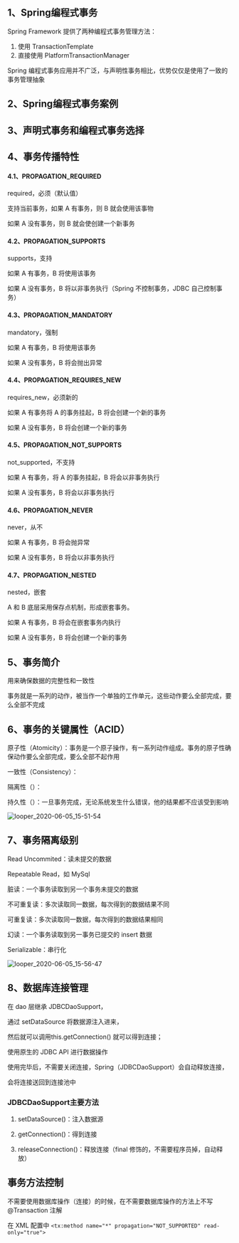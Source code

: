 ## 1、Spring编程式事务

Spring Framework 提供了两种编程式事务管理方法：

1. 使用 TransactionTemplate
2. 直接使用 PlatformTransactionManager

Spring 编程式事务应用并不广泛，与声明性事务相比，优势仅仅是使用了一致的事务管理抽象





## 2、Spring编程式事务案例







## 3、声明式事务和编程式事务选择







## 4、事务传播特性

#### 4.1、PROPAGATION_REQUIRED

required，必须（默认值）

支持当前事务，如果 A 有事务，则 B 就会使用该事物

如果 A 没有事务，则 B 就会使创建一个新事务



#### 4.2、PROPAGATION_SUPPORTS

supports，支持

如果 A 有事务，B 将使用该事务

如果 A 没有事务，B 将以非事务执行（Spring 不控制事务，JDBC 自己控制事务）



#### 4.3、PROPAGATION_MANDATORY

mandatory，强制

如果 A 有事务，B 将使用该事务

如果 A 没有事务，B 将会抛出异常



#### 4.4、PROPAGATION_REQUIRES_NEW

requires_new，必须新的

如果 A 有事务将 A 的事务挂起，B 将会创建一个新的事务

如果 A 没有事务，B 将会创建一个新的事务



#### 4.5、PROPAGATION_NOT_SUPPORTS

not_supported，不支持

如果 A 有事务，将 A 的事务挂起，B 将会以非事务执行

如果 A 没有事务，B 将会以非事务执行



#### 4.6、PROPAGATION_NEVER

never，从不

如果 A 有事务，B 将会抛异常

如果 A 没有事务，B 将会以非事务执行



#### 4.7、PROPAGATION_NESTED

nested，嵌套

A 和 B 底层采用保存点机制，形成嵌套事务。

如果 A 有事务，B 将会在嵌套事务内执行

如果 A 没有事务，B 将会创建一个新的事务





## 5、事务简介

用来确保数据的完整性和一致性

事务就是一系列的动作，被当作一个单独的工作单元，这些动作要么全部完成，要么全部不完成





## 6、事务的关键属性（ACID）

原子性（Atomicity）：事务是一个原子操作，有一系列动作组成。事务的原子性确保动作要么全部完成，要么全部不起作用

一致性（Consistency）：

隔离性（）：

持久性（）：一旦事务完成，无论系统发生什么错误，他的结果都不应该受到影响

![looper_2020-06-05_15-51-54](C:\Users\Administrator\Desktop\looper_2020-06-05_15-51-54.png)







## 7、事务隔离级别

Read Uncommited：读未提交的数据

Repeatable Read，如 MySql



脏读：一个事务读取到另一个事务未提交的数据

不可重复读：多次读取同一数据，每次得到的数据结果不同

可重复读：多次读取同一数据，每次得到的数据结果相同

幻读：一个事务读取到另一事务已提交的 insert 数据

Serializable：串行化

![looper_2020-06-05_15-56-47](C:\Users\Administrator\Desktop\looper_2020-06-05_15-56-47.png)





## 8、数据库连接管理

在 dao 层继承 JDBCDaoSupport，

通过 setDataSource 将数据源注入进来，

然后就可以调用this.getConnection() 就可以得到连接；

使用原生的 JDBC API 进行数据操作

使用完毕后，不需要关闭连接，Spring（JDBCDaoSupport）会自动释放连接，

会将连接送回到连接池中



### JDBCDaoSupport主要方法

1. setDataSource()：注入数据源

2. getConnection()：得到连接

3. releaseConnection()：释放连接（final 修饰的，不需要程序员掉，自动释放）



## 事务方法控制



不需要使用数据库操作（连接）的时候，在不需要数据库操作的方法上不写 @Transaction 注解



在 XML 配置中 `<tx:method name="*" propagation="NOT_SUPPORTED" read-only="true">`



